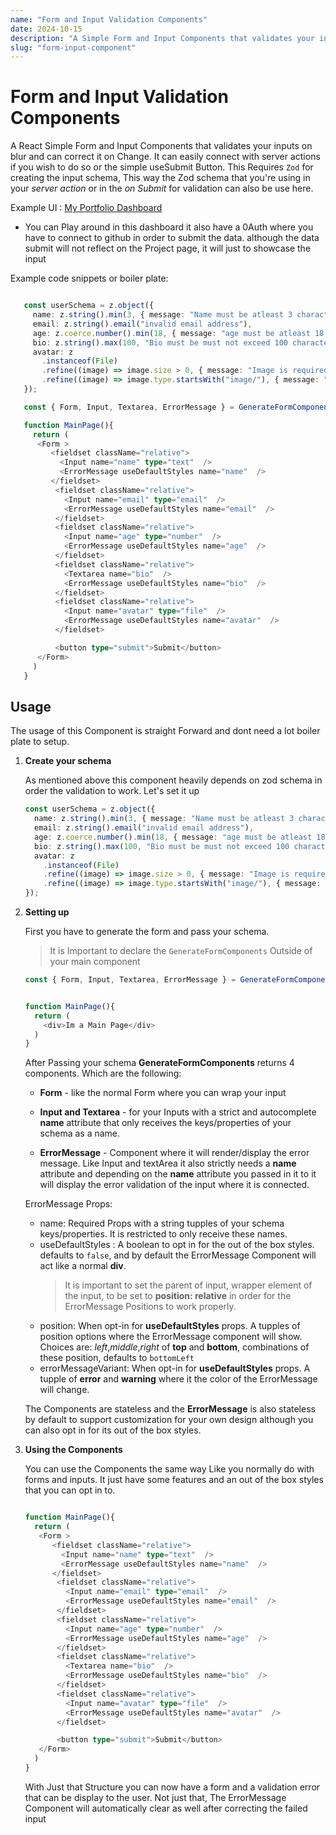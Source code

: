 ```yaml
---
name: "Form and Input Validation Components"
date: 2024-10-15
description: "A Simple Form and Input Components that validates your inputs automatically and can easily connect with server actions"
slug: "form-input-component"
---
```


# Form and Input Validation Components

A React Simple Form and Input Components that validates your inputs on blur and can correct it on Change. It can easily connect with server actions if you wish to do so or the simple useSubmit Button. This Requires `Zod` for creating the input schema, This way the Zod schema that you're using in your _server action_ or in the _on Submit_ for validation can also be use here.

Example UI :
[My Portfolio Dashboard](https://www.tingexe.cc/dashboard)

- You can Play around in this dashboard it also have a 0Auth where you have to connect to github in order to submit the data. although the data submit will not reflect on the Project page, it will just to showcase the input

Example code snippets or boiler plate:

```typescript

   const userSchema = z.object({
     name: z.string().min(3, { message: "Name must be atleast 3 characters" }),
     email: z.string().email("invalid email address"),
     age: z.coerce.number().min(18, { message: "age must be atleast 18 years old" }),
     bio: z.string().max(100, "Bio must be must not exceed 100 characters"),
     avatar: z
       .instanceof(File)
       .refine((image) => image.size > 0, { message: "Image is required" })
       .refine((image) => image.type.startsWith("image/"), { message: "Must be an image" }),
   });

   const { Form, Input, Textarea, ErrorMessage } = GenerateFormComponents({ schema: userSchema });

   function MainPage(){
     return (
      <Form >
         <fieldset className="relative">
           <Input name="name" type="text"  />
           <ErrorMessage useDefaultStyles name="name"  />
         </fieldset>
          <fieldset className="relative">
            <Input name="email" type="email"  />
            <ErrorMessage useDefaultStyles name="email"  />
          </fieldset>
          <fieldset className="relative">
            <Input name="age" type="number"  />
            <ErrorMessage useDefaultStyles name="age"  />
          </fieldset>
          <fieldset className="relative">
            <Textarea name="bio"  />
            <ErrorMessage useDefaultStyles name="bio"  />
          </fieldset>
          <fieldset className="relative">
            <Input name="avatar" type="file"  />
            <ErrorMessage useDefaultStyles name="avatar"  />
          </fieldset>

          <button type="submit">Submit</button>
      </Form>
     )
   }
```

## Usage

The usage of this Component is straight Forward and dont need a lot boiler plate to setup.

1. **Create your schema**

   As mentioned above this component heavily depends on zod schema in order the validation to work. Let's set it up

   ```typescript
   const userSchema = z.object({
     name: z.string().min(3, { message: "Name must be atleast 3 characters" }),
     email: z.string().email("invalid email address"),
     age: z.coerce.number().min(18, { message: "age must be atleast 18 years old" }),
     bio: z.string().max(100, "Bio must be must not exceed 100 characters"),
     avatar: z
       .instanceof(File)
       .refine((image) => image.size > 0, { message: "Image is required" })
       .refine((image) => image.type.startsWith("image/"), { message: "Must be an image" }),
   });
   ```

2. **Setting up**

   First you have to generate the form and pass your schema.

   > It is Important to declare the `GenerateFormComponents`
   > Outside of your main component

   ```typescript
   const { Form, Input, Textarea, ErrorMessage } = GenerateFormComponents({ schema: userSchema });


   function MainPage(){
     return (
       <div>Im a Main Page</div>
     )
   }
   ```

   After Passing your schema **GenerateFormComponents** returns 4 components. Which are the following:

   - **Form** - like the normal Form where you can wrap your input

   - **Input and Textarea** - for your Inputs with a strict and autocomplete **name** attribute that only receives the keys/properties of your schema as a name.

   - **ErrorMessage** - Component where it will render/display the error message. Like Input and textArea it also strictly needs a **name** attribute and depending on the **name** attribute you passed in it to it will display the error validation of the input where it is connected.

   ErrorMessage Props:

   - name: Required Props with a string tupples of your schema keys/properties. It is restricted to only receive these names.
   - useDefaultStyles : A boolean to opt in for the out of the box styles. defaults to `false`, and by default the ErrorMessage Component will act like a normal **div**.
     > It is important to set the parent of input, wrapper element of the input, to be set to **position: relative** in order for the ErrorMessage Positions to work properly.
   - position: When opt-in for **useDefaultStyles** props. A tupples of position options where the ErrorMessage component will show. Choices are: _left_,_middle_,_right_ of **top** and **bottom**, combinations of these position, defaults to `bottomLeft`
   - errorMessageVariant: When opt-in for **useDefaultStyles** props. A tupple of **error** and **warning** where it the color of the ErrorMessage will change.

   The Components are stateless and the **ErrorMessage** is also stateless by default to support customization for your own design although you can also opt in for its out of the box styles.

3. **Using the Components**

   You can use the Components the same way Like you normally do with forms and inputs. It just have some features and an out of the box styles that you can opt in to.

   ```typescript

   function MainPage(){
     return (
      <Form >
         <fieldset className="relative">
           <Input name="name" type="text"  />
           <ErrorMessage useDefaultStyles name="name"  />
         </fieldset>
          <fieldset className="relative">
            <Input name="email" type="email"  />
            <ErrorMessage useDefaultStyles name="email"  />
          </fieldset>
          <fieldset className="relative">
            <Input name="age" type="number"  />
            <ErrorMessage useDefaultStyles name="age"  />
          </fieldset>
          <fieldset className="relative">
            <Textarea name="bio"  />
            <ErrorMessage useDefaultStyles name="bio"  />
          </fieldset>
          <fieldset className="relative">
            <Input name="avatar" type="file"  />
            <ErrorMessage useDefaultStyles name="avatar"  />
          </fieldset>

          <button type="submit">Submit</button>
      </Form>
     )
   }
   ```

   With Just that Structure you can now have a form and a validation error that can be display to the user. Not just that, The ErrorMessage Component will automatically clear as well after correcting the failed input
